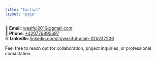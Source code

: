 ```yaml
---
title: "Contact"
layout: "page"
---
```


📧 **Email**: [wasiful2016@gmail.com](mailto:wasiful2016@gmail.com)  
📱 **Phone**: [+420776895697](tel:+420776895697)  
🌐 **LinkedIn**: [linkedin.com/in/wasiful-alam-22b237236](https://www.linkedin.com/in/wasiful-alam-22b237236)

Feel free to reach out for collaboration, project inquiries, or professional consultation.
